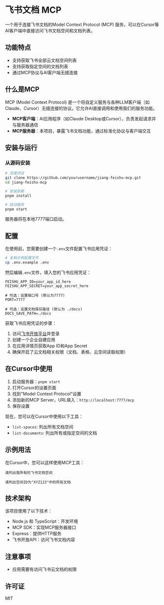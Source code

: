# 飞书文档 MCP

一个用于连接飞书文档的Model Context Protocol (MCP) 服务，可以在Cursor等AI客户端中直接访问飞书文档空间和文档列表。

## 功能特点

- 支持获取飞书全部云文档空间列表
- 支持获取指定空间的文档列表
- 通过MCP协议与AI客户端无缝连接

## 什么是MCP

MCP (Model Context Protocol) 是一个将自定义服务与各种LLM客户端（如Claude、Cursor）无缝连接的协议。它允许AI直接调用和使用我们的服务功能。

- **MCP客户端**：AI应用程序（如Claude Desktop或Cursor），负责发起请求并与服务器通信
- **MCP服务器**：本项目，暴露飞书文档功能，通过标准化协议与客户端交互

## 安装与运行

### 从源码安装

```bash
# 克隆项目
git clone https://github.com/yourusername/jiang-feishu-mcp.git
cd jiang-feishu-mcp

# 安装依赖
pnpm install

# 启动服务
pnpm start
```

服务器将在本地7777端口启动。

## 配置

在使用前，您需要创建一个`.env`文件配置飞书应用凭证：

```bash
# 复制示例配置文件
cp .env.example .env
```

然后编辑`.env`文件，填入您的飞书应用凭证：

```
FEISHU_APP_ID=your_app_id_here
FEISHU_APP_SECRET=your_app_secret_here

# 可选：设置端口号 (默认为7777)
PORT=7777

# 可选：设置文档保存路径 (默认为 ./docs)
DOCS_SAVE_PATH=./docs
```

获取飞书应用凭证的步骤：

1. 访问[飞书开放平台](https://open.feishu.cn/)并登录
2. 创建一个企业自建应用
3. 在应用详情页获取App ID和App Secret
4. 确保开启了云文档相关权限（文档、表格、云空间读取权限）

## 在Cursor中使用

1. 启动服务器：`pnpm start`
2. 打开Cursor的设置页面
3. 找到"Model Context Protocol"设置
4. 添加新的MCP Server，URL填入：`http://localhost:7777/mcp`
5. 保存设置

现在，您可以在Cursor中使用以下工具：

- `list-spaces`: 列出所有文档空间
- `list-documents`: 列出所有或指定空间的文档

## 示例用法

在Cursor中，您可以这样使用MCP工具：

```
请列出我所有的飞书文档空间
```

```
请列出空间ID为"XYZ123"中的所有文档
```

## 技术架构

该项目使用了以下技术：

- Node.js 和 TypeScript：开发环境
- MCP SDK：实现MCP服务器接口
- Express：提供HTTP服务
- 飞书开放API：访问飞书文档内容

## 注意事项

- 应用需要有访问飞书云文档的权限

## 许可证

MIT 